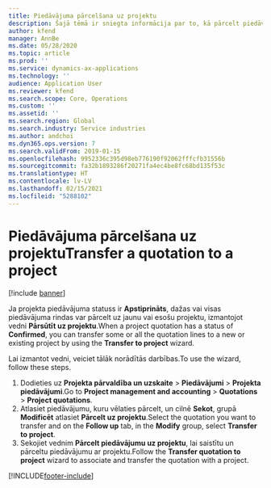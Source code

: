 ```yaml
---
title: Piedāvājuma pārcelšana uz projektu
description: Šajā tēmā ir sniegta informācija par to, kā pārcelt piedāvājumu uz jaunu vai esošu projektu.
author: kfend
manager: AnnBe
ms.date: 05/28/2020
ms.topic: article
ms.prod: ''
ms.service: dynamics-ax-applications
ms.technology: ''
audience: Application User
ms.reviewer: kfend
ms.search.scope: Core, Operations
ms.custom: ''
ms.assetid: ''
ms.search.region: Global
ms.search.industry: Service industries
ms.author: andchoi
ms.dyn365.ops.version: 7
ms.search.validFrom: 2019-01-15
ms.openlocfilehash: 9952336c395d98eb776190f92062fffcfb31556b
ms.sourcegitcommit: fa32b1893286f20271fa4ec4be8fc68bd135f53c
ms.translationtype: HT
ms.contentlocale: lv-LV
ms.lasthandoff: 02/15/2021
ms.locfileid: "5288102"
---
```

# <a name="transfer-a-quotation-to-a-project"></a><span data-ttu-id="23af7-103">Piedāvājuma pārcelšana uz projektu</span><span class="sxs-lookup"><span data-stu-id="23af7-103">Transfer a quotation to a project</span></span>

[!include [banner](../includes/banner.md)]

<span data-ttu-id="23af7-104">Ja projekta piedāvājuma statuss ir **Apstiprināts**, dažas vai visas piedāvājuma rindas var pārcelt uz jaunu vai esošu projektu, izmantojot vedni **Pārsūtīt uz projektu**.</span><span class="sxs-lookup"><span data-stu-id="23af7-104">When a project quotation has a status of **Confirmed**, you can transfer some or all the quotation lines to a new or existing project by using the **Transfer to project** wizard.</span></span> 

<span data-ttu-id="23af7-105">Lai izmantot vedni, veiciet tālāk norādītās darbības.</span><span class="sxs-lookup"><span data-stu-id="23af7-105">To use the wizard, follow these steps.</span></span>

1. <span data-ttu-id="23af7-106">Dodieties uz **Projekta pārvaldība un uzskaite** > **Piedāvājumi** > **Projekta piedāvājumi**.</span><span class="sxs-lookup"><span data-stu-id="23af7-106">Go to **Project management and accounting** > **Quotations** > **Project quotations**.</span></span>
2. <span data-ttu-id="23af7-107">Atlasiet piedāvājumu, kuru vēlaties pārcelt, un cilnē **Sekot**, grupā **Modificēt** atlasiet **Pārcelt uz projektu**.</span><span class="sxs-lookup"><span data-stu-id="23af7-107">Select the quotation you want to transfer and on the **Follow up** tab, in the **Modify** group, select **Transfer to project**.</span></span>
3. <span data-ttu-id="23af7-108">Sekojiet vednim **Pārcelt piedāvājumu uz projektu**, lai saistītu un pārceltu piedāvājumu ar projektu.</span><span class="sxs-lookup"><span data-stu-id="23af7-108">Follow the **Transfer quotation to project** wizard to associate and transfer the quotation with a project.</span></span>


[!INCLUDE[footer-include](../includes/footer-banner.md)]